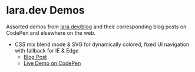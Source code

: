 # lara.dev Demos
Assorted demos from [lara.dev/blog](https://lara.dev) and their corresponding blog posts on CodePen and elsewhere on the web.

* CSS mix blend mode & SVG for dynamically colored, fixed UI navigation with fallback for IE & Edge
  * [Blog Post](https://lara.dev/add-mix-blend-mode-and-svg-to-build-beautiful-dynamically-colored-ui-or-navigation/)
  * [Live Demo on CodePen](https://codepen.io/laralfield/pen/RdgwpO)
